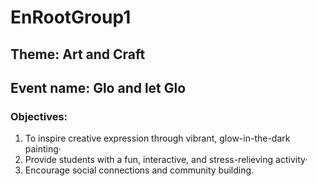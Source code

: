 # EnRootGroup1
## Theme: Art and Craft
## Event name: Glo and let Glo

### Objectives:
1. To inspire creative expression through vibrant, glow-in-the-dark painting·
2. Provide students with a fun, interactive, and stress-relieving activity·
3. Encourage social connections and community building.
